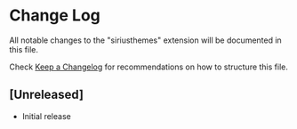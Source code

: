 # Change Log

All notable changes to the "siriusthemes" extension will be documented in this file.

Check [Keep a Changelog](http://keepachangelog.com/) for recommendations on how to structure this file.

## [Unreleased]

- Initial release
